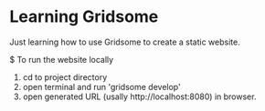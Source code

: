 # Learning Gridsome
 Just learning how to use Gridsome to create a static website.

$ To run the website locally
1. cd to project directory
2. open terminal and run 'gridsome develop'
3. open generated URL (usally http://localhost:8080) in browser.